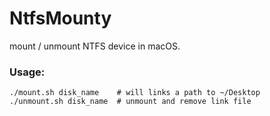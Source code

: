 # NtfsMounty
mount / unmount NTFS device in macOS.

### Usage:
```shell
./mount.sh disk_name	# will links a path to ~/Desktop
./unmount.sh disk_name	# unmount and remove link file
```
